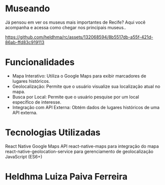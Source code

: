# Museando 
Já pensou em ver os museus mais importantes de Recife? 
Aqui você acompanha e acessa como chegar nos principais museus..

https://github.com/heldhma/rc/assets/132068594/8b5517db-a55f-421d-86ab-ffd83c919113


# Funcionalidades
- Mapa Interativo: Utiliza o Google Maps para exibir marcadores de lugares históricos.
- Geolocalização: Permite que o usuário visualize sua localização atual no mapa.
- Busca por Local: Permite que o usuário pesquise por um local específico de interesse.
- Integração com API Externa: Obtém dados de lugares históricos de uma API externa.

# Tecnologias Utilizadas
React Native
Google Maps API
react-native-maps para integração do mapa
react-native-geolocation-service para gerenciamento de geolocalização
JavaScript (ES6+)

# Heldhma Luiza Paiva Ferreira
